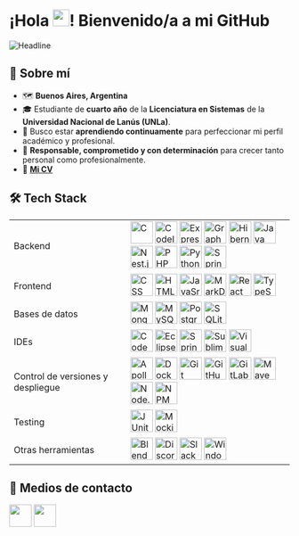 # **¡Hola <img src = "https://raw.githubusercontent.com/MartinHeinz/MartinHeinz/master/wave.gif" width = 30px>! Bienvenido/a a mi GitHub**
<img src="https://readme-typing-svg.herokuapp.com?color=%FF0080AA&size=32&width=600&height=50&lines=Maximiliano+Calahorra;Junior+Developer;Estudiante+Lic.+en+Sistemas" alt="Headline"/>

## 🤳 Sobre mí 
- 🗺️ **Buenos Aires, Argentina**
- 🎓 Estudiante de **cuarto año** de la **Licenciatura en Sistemas** de la **Universidad Nacional de Lanús (UNLa)**.
- 📖 Busco estar **aprendiendo continuamente** para perfeccionar mi perfil académico y profesional.
- 🙏 **Responsable, comprometido y con determinación** para crecer tanto personal como profesionalmente.
- 📄 <a href="https://drive.google.com/file/d/1vioiYJWVwKcwcO3OxWlV2kxSVHPDaYIk/view?usp=sharing" target="_blank"><b>Mi CV</b></a>

## 🛠️ Tech Stack
<table>
    <tr>
        <td>Backend</td>
        <td>
            <img height="40" src="https://skillicons.dev/icons?i=c" title="C"/>
            <img height="40" src="https://cdn.jsdelivr.net/gh/devicons/devicon@latest/icons/codeigniter/codeigniter-plain.svg"/ title="CodeIgniter">
            <img height="40" src="https://skillicons.dev/icons?i=expressjs" title="Express.js"/>
            <img height="40" src="https://skillicons.dev/icons?i=graphql" title="GraphQL"/>
            <img height="40" src="https://skillicons.dev/icons?i=hibernate" title="Hibernate"/>
            <img height="40" src="https://skillicons.dev/icons?i=java" title="Java"/>
            <img height="40" src="https://skillicons.dev/icons?i=nestjs" title="Nest.js"/>
            <img height="40" src="https://cdn.jsdelivr.net/gh/devicons/devicon@latest/icons/php/php-original.svg" title="PHP"/>
            <img height="40" src="https://skillicons.dev/icons?i=py" title="Python"/>
            <img height="40" src="https://skillicons.dev/icons?i=spring" title="Spring"/>
        </td>
    </tr>
    <tr>
        <td>Frontend</td>
        <td>
            <img height="40" src="https://skillicons.dev/icons?i=css" title="CSS"/>
            <img height="40" src="https://skillicons.dev/icons?i=html" title="HTML"/>
            <img height="40" src="https://skillicons.dev/icons?i=js" title="JavaSript"/>
            <img height="40" src="https://skillicons.dev/icons?i=md" title="MarkDown"/>
            <img height="40" src="https://skillicons.dev/icons?i=react" title="React"/>
            <img height="40" src="https://skillicons.dev/icons?i=ts" title="TypeScript"/>
        </td>
    </tr>
    <tr>
        <td>Bases de datos</td>
        <td>
            <img height="40" src="https://skillicons.dev/icons?i=mongodb" title="MongoDB"/>
            <img height="40" src="https://skillicons.dev/icons?i=mysql" title="MySQL"/>
            <img height="40" src="https://skillicons.dev/icons?i=postgres" title="PostgreSQL"/>
            <img height="40" src="https://skillicons.dev/icons?i=sqlite" title="SQLite"/>
        </td>
    </tr>
    <tr>
        <td>IDEs</td>
        <td>
            <img height="40" src="https://github.com/user-attachments/assets/c23a957b-c109-4184-945b-98065957c1ca" title="CodeBlocks"/>
            <img height="40" src="https://skillicons.dev/icons?i=eclipse" title="Eclipse"/>
            <img height="40" src="https://github.com/user-attachments/assets/6bc5b46d-14bf-4a72-a930-77b8d2d8bb5c" title="Spring Tool Suite"/>
            <img height="40" src="https://skillicons.dev/icons?i=sublime" title="Sublime Text"/>
            <img height="40" src="https://skillicons.dev/icons?i=vscode" title="Visual Studio Code"/>
        </td>
    </tr>
    <tr>
        <td>Control de versiones y despliegue</td>
        <td>
            <img height="40" src="https://skillicons.dev/icons?i=apollo" title="Apollo"/>
            <img height="40" src="https://skillicons.dev/icons?i=docker" title="Docker"/>
            <img height="40" src="https://skillicons.dev/icons?i=git" title="Git"/>
            <img height="40" src="https://skillicons.dev/icons?i=github" title="GitHub"/>
            <img height="40" src="https://skillicons.dev/icons?i=gitlab" title="GitLab"/>
            <img height="40" src="https://skillicons.dev/icons?i=maven" title="Maven"/>
            <img height="40" src="https://skillicons.dev/icons?i=nodejs" title="Node.js"/>
            <img height="40" src="https://skillicons.dev/icons?i=npm" title="NPM"/>
        </td>
    </tr>
    <tr>
        <td>Testing</td>
        <td>
            <img height="40" src="https://cdn.jsdelivr.net/gh/devicons/devicon@latest/icons/junit/junit-original.svg" title="JUnit"/>
            <img height="40" src="https://github.com/user-attachments/assets/b6bd7d15-ef90-44ac-90f5-fdc83063a25d" title="Mockito"/>
        </td>
    </tr>
    <tr>
        <td>Otras herramientas</td>
        <td>
            <img height="40" src="https://skillicons.dev/icons?i=blender" title="Blender"/>
            <img height="40" src="https://skillicons.dev/icons?i=discord" title="Discord"/>
            <img height="40" src="https://cdn.jsdelivr.net/gh/devicons/devicon@latest/icons/slack/slack-original.svg" title="Slack"/>
            <img height="40" src="https://skillicons.dev/icons?i=windows" title="Windows"/>
        </td>
    </tr>
</table>

## 📨 Medios de contacto
<a href="mailto:maximilianocalahorra@gmail.com" target="_blank"><img height="40" src="https://skillicons.dev/icons?i=gmail"/></a>
<a href="https://www.linkedin.com/in/maximiliano-calahorra/" target="_blank"><img height="40" src="https://skillicons.dev/icons?i=linkedin"/></a>
